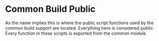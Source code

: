 # Common Build Public
As the name implies this is where the public script functions used by the common build
support are located. Everything here is considered public. Every function in these scripts
is exported from the common module.
